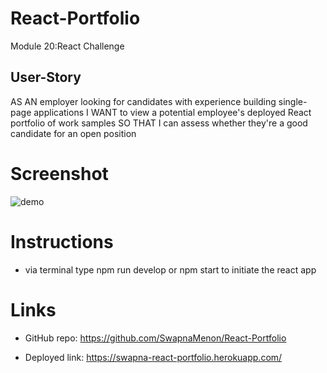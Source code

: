 # React-Portfolio
Module 20:React Challenge

## User-Story
AS AN employer looking for candidates with experience building single-page applications
I WANT to view a potential employee's deployed React portfolio of work samples
SO THAT I can assess whether they're a good candidate for an open position


# Screenshot 
![demo]()



# Instructions 
- via terminal type npm run develop or npm start to initiate the react app



# Links 
- GitHub repo: https://github.com/SwapnaMenon/React-Portfolio

- Deployed link: https://swapna-react-portfolio.herokuapp.com/


